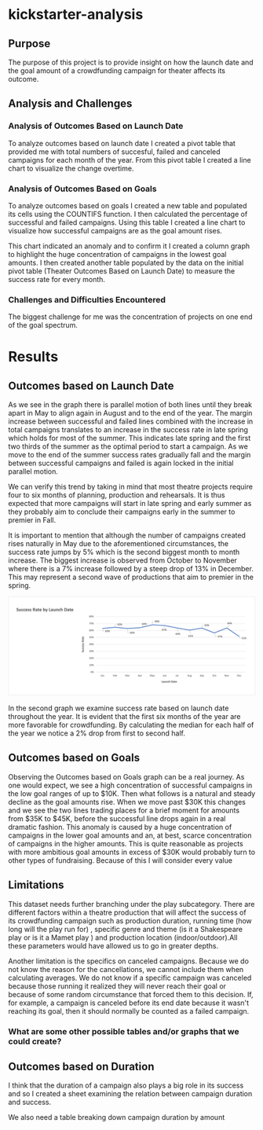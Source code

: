 # kickstarter-analysis


## **Purpose**
The purpose of this project is to provide insight on how the launch date and the goal amount of a crowdfunding campaign for theater affects its outcome.  

## **Analysis and Challenges**

### **Analysis of Outcomes Based on Launch Date**
To analyze outcomes based on launch date I created a pivot table that provided me with total numbers of succesful, failed and canceled campaigns for each month of the year. From this pivot table I created a line chart to visualize the change overtime. 

### **Analysis of Outcomes Based on Goals**
To analyze outcomes based on goals I created a new table and populated its cells using the COUNTIFS function. I then calculated the percentage of successful and failed campaigns. Using this table I created a line chart to visualize how successful campaigns are as the goal amount rises. 

This chart indicated an anomaly and to confirm it I created a column graph to highlight the huge concentration of campaigns in the lowest goal amounts. I then created another table populated by the data on the initial pivot table (Theater Outcomes Based on Launch Date) to measure the success rate for every month. 

### **Challenges and Difficulties Encountered**
The biggest challenge for me was the concentration of projects on one end of the goal spectrum. 

# **Results**

## **Outcomes based on Launch Date**



 
 As we see in the graph there is parallel motion of both lines until they break apart in May to align again in August and to the end of the year. The margin increase between successful and failed lines combined with the increase in total campaigns translates to an increase in the success rate in late spring which holds for most of the summer. This indicates late spring and the first two thirds of the summer as the optimal period to start a campaign. As we move to the end of the summer success rates gradually fall and the margin between successful campaigns and failed is again locked in the initial parallel motion.  

We can verify this trend by taking in mind that most theatre projects require four to six months of planning, production and rehearsals. It is thus expected that more campaigns will start in late spring and early summer as they probably aim to conclude their campaigns early in the summer to premier in Fall. 

It is important to mention that although the number of campaigns created rises naturally in May due to the aforementioned circumstances, the success rate jumps by 5% which is the second biggest month to month increase. The biggest increase is observed from October to November where there is a 7% increase followed by a steep drop of 13% in December. This may represent a second wave of productions that aim to premier in the spring. 

![](images/Success_Launch.png)

In the second graph we examine success rate based on launch date throughout the year. It is evident that the first six months of the year are more favorable for crowdfunding. By calculating the median for each half of the year we notice a 2% drop from first to second half. 

## **Outcomes based on Goals**

Observing the Outcomes based on Goals graph can be a real journey. As one would expect, we see a high concentration of successful campaigns in the low goal ranges of up to $10K. Then what follows is a natural and steady decline as the goal amounts rise. When we move past $30K this changes and we see the two lines trading places for a brief moment for amounts from $35K to $45K, before the successful line drops again in a real dramatic fashion. This anomaly is caused by a huge concentration of campaigns in the lower goal amounts and an, at best, scarce concentration of campaigns in the higher amounts. This is quite reasonable as projects with more ambitious goal amounts in excess of $30K would probably turn to other types of fundraising. Because of this I will consider every value 

## **Limitations**
This dataset needs further branching under the play subcategory. There are different factors within a theatre production that will affect the success of its crowdfunding campaign such as production duration, running time (how long will the play run for) , specific genre and theme (is it a Shakespeare play or is it a Mamet play ) and production location (indoor/outdoor).All these parameters would have allowed us to go in greater depths. 

Another limitation is the specifics on canceled campaigns. Because we do  not know the reason for the cancellations, we cannot include them when calculating averages. We do not know if a specific campaign was canceled because those running it realized they will never reach their goal or because of some random circumstance that forced them to this decision. If, for example, a campaign is canceled before its end date because it wasn't reaching its goal, then it should normally be counted as a failed campaign. 

### What are some other possible tables and/or graphs that we could create?

## **Outcomes based on Duration**
I think that the duration of a campaign also plays a big role in its success and so I created a sheet examining the relation between campaign duration and success. 

We also need a table breaking down campaign duration by amount
